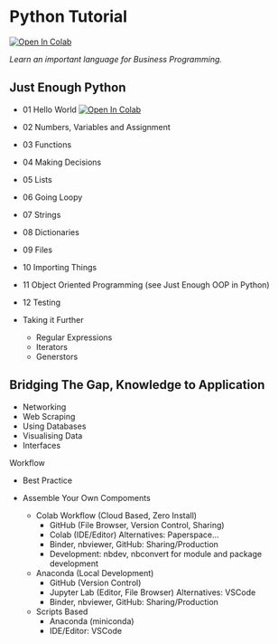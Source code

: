 # Python Tutorial

[![Open In Colab](https://colab.research.google.com/assets/colab-badge.svg)](https://colab.research.google.com/notebooks/basic_features_overview.ipynb)

*Learn an important language for Business Programming.*

## Just Enough Python
* 01 Hello World <a href="https://colab.research.google.com/github/michael-borck/just_enough_python/blob/main/01_hello_world.ipynb" target="_parent"><img src="https://colab.research.google.com/assets/colab-badge.svg" alt="Open In Colab"/></a>
* 02 Numbers, Variables and Assignment
* 03 Functions
* 04 Making Decisions
* 05 Lists
* 06 Going Loopy
* 07 Strings
* 08 Dictionaries
* 09 Files
* 10 Importing Things
* 11 Object Oriented Programming (see Just Enough OOP in Python)
* 12 Testing

* Taking it Further
   * Regular Expressions
   * Iterators
   * Generstors

## Bridging The Gap, Knowledge to Application
* Networking
* Web Scraping
* Using Databases
* Visualising Data
* Interfaces


Workflow
* Best Practice

* Assemble Your Own Compoments
    * Colab Workflow (Cloud Based, Zero Install)
      * GitHub (File Browser, Version Control, Sharing)
      * Colab (IDE/Editor) Alternatives: Paperspace...
      * Binder, nbviewer, GitHub: Sharing/Production
      * Development: nbdev, nbconvert for module and package development
    * Anaconda (Local Development)
      * GitHub (Version Control)
      * Jupyter Lab (Editor, File Browser) Alternatives: VSCode
      * Binder, nbviewer, GitHub: Sharing/Production
    * Scripts Based
      * Anaconda (miniconda)
      * IDE/Editor: VSCode


